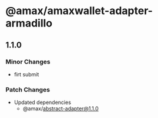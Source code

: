 # @amax/amaxwallet-adapter-armadillo

## 1.1.0

### Minor Changes

-   firt submit

### Patch Changes

-   Updated dependencies
    -   @amax/abstract-adapter@1.1.0
